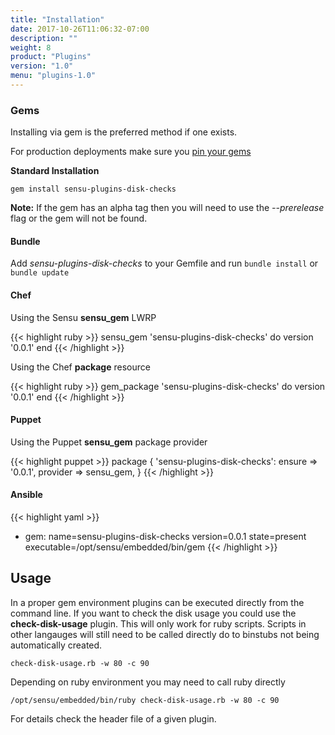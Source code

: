 ```yaml
---
title: "Installation"
date: 2017-10-26T11:06:32-07:00
description: ""
weight: 8
product: "Plugins"
version: "1.0"
menu: "plugins-1.0"
---
```


### Gems

Installing via gem is the preferred method if one exists.

For production deployments make sure you [pin your gems](https://github.com/sensu-plugins/community/blob/master/best_practices/production_deployments/plugins/PINNING_VERSIONS.md)

**Standard Installation**

`gem install sensu-plugins-disk-checks`

**Note:**
If the gem has an alpha tag then you will need to use the *--prerelease* flag or the gem will not be found.

#### Bundle

Add *sensu-plugins-disk-checks* to your Gemfile and run `bundle install` or `bundle update`

#### Chef

Using the Sensu **sensu_gem** LWRP

{{< highlight ruby >}}
sensu_gem 'sensu-plugins-disk-checks' do
  version '0.0.1'
end
{{< /highlight >}}

Using the Chef **package** resource

{{< highlight ruby >}}
gem_package 'sensu-plugins-disk-checks' do
  version '0.0.1'
end
{{< /highlight >}}

#### Puppet

Using the Puppet **sensu_gem** package provider

{{< highlight puppet >}}
package { 'sensu-plugins-disk-checks':
  ensure   => '0.0.1',
  provider => sensu_gem,
}
{{< /highlight >}}

#### Ansible

{{< highlight yaml >}}
- gem: name=sensu-plugins-disk-checks version=0.0.1 state=present executable=/opt/sensu/embedded/bin/gem
{{< /highlight >}}

## Usage

In a proper gem environment plugins can be executed directly from the command line. If you want to check the disk usage you could use the **check-disk-usage** plugin.  This will only work for ruby scripts.  Scripts in other langauges will still need to be called directly do to binstubs not being automatically created.

`check-disk-usage.rb -w 80 -c 90`

Depending on ruby environment you may need to call ruby directly

`/opt/sensu/embedded/bin/ruby check-disk-usage.rb -w 80 -c 90`

For details check the header file of a given plugin.
